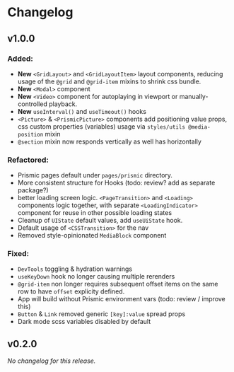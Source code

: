 # Changelog

## v1.0.0

### Added:

- **New** `<GridLayout>` and `<GridLayoutItem>` layout components, reducing
  usage of the `@grid` and `@grid-item` mixins to shrink css bundle.
- **New** `<Modal>` component
- **New** `<Video>` component for autoplaying in viewport or
  manually-controlled playback.
- **New** `useInterval()` and `useTimeout()` hooks
- `<Picture>` & `<PrismicPicture>` components add positioning value props, css
  custom properties (variables) usage via `styles/utils @media-position` mixin
- `@section` mixin now responds vertically as well has horizontally

### Refactored:

- Prismic pages default under `pages/prismic` directory.
- More consistent structure for Hooks (todo: review? add as separate package?)
- better loading screen logic. `<PageTransition>` and `<Loading>` components
  logic together, with separate `<LoadingIndicator>` component for reuse in
  other possible loading states
- Cleanup of `UIState` default values, add `useUiState` hook.
- Default usage of `<CSSTransition>` for the nav
- Removed style-opinionated `MediaBlock` component

### Fixed:

- `DevTools` toggling & hydration warnings
- `useKeyDown` hook no longer causing multiple rerenders
- `@grid-item` non longer requires subsequent offset items on the same row to
  have `offset` explicity defined.
- App will build without Prismic environment vars (todo: review / improve
  this)
- `Button` & `Link` removed generic `[key]:value` spread props
- Dark mode scss variables disabled by default

## v0.2.0

_No changelog for this release._
